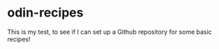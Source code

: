 # odin-recipes

This is my test, to see if I can set up a Github repository
for some basic recipes!
